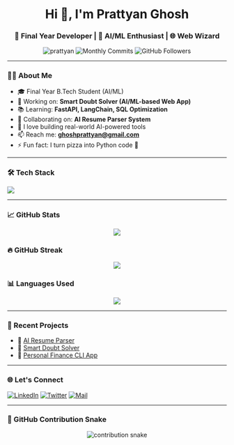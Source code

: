 <!-- GitHub Profile README -->

<h1 align="center">Hi 👋, I'm Prattyan Ghosh</h1>
<h3 align="center">🚀 Final Year Developer | 🤖 AI/ML Enthusiast | 🌐 Web Wizard</h3>

<p align="center">
  <img src="https://komarev.com/ghpvc/?username=prattyan&label=Profile%20views&color=0e75b6&style=flat" alt="prattyan" />
  <img src="https://badges.pufler.dev/commits/monthly/prattyan" alt="Monthly Commits" />
  <img src="https://img.shields.io/github/followers/prattyan?label=Followers&style=social" alt="GitHub Followers" />
</p>

---

### 🧑‍💻 About Me

- 🎓 Final Year B.Tech Student (AI/ML)
- 🚀 Working on: **Smart Doubt Solver (AI/ML-based Web App)**
- 📚 Learning: **FastAPI, LangChain, SQL Optimization**
- 👯 Collaborating on: **AI Resume Parser System**
- 📝 I love building real-world AI-powered tools
- 📫 Reach me: **ghoshprattyan@gmail.com**
- ⚡ Fun fact: I turn pizza into Python code 🍕

---

### 🛠️ Tech Stack

<p align="left">
  <img src="https://skillicons.dev/icons?i=python,java,javascript,react,nodejs,html,css,tailwind,mysql,sqlite,git,github,linux,vscode" />
</p>

---

### 📈 GitHub Stats

<p align="center">
  <img src="https://github-readme-stats.vercel.app/api?username=prattyan&show_icons=true&theme=default" />
</p>

### 🔥 GitHub Streak

<p align="center">
  <img src="https://github-readme-streak-stats.demolab.com/?user=prattyan&theme=default" />
</p>

### 📊 Languages Used

<p align="center">
  <img src="https://github-readme-stats.vercel.app/api/top-langs/?username=prattyan&layout=compact&theme=default" />
</p>

---

### 🚀 Recent Projects

- 🔹 [AI Resume Parser](https://github.com/prattyan/ai-resume-parser)
- 🔹 [Smart Doubt Solver](https://github.com/prattyan/smart-doubt-solver)
- 🔹 [Personal Finance CLI App](https://github.com/prattyan/personal-finance-cli)

---

### 🌐 Let's Connect

[![LinkedIn](https://img.shields.io/badge/LinkedIn-blue?logo=linkedin&logoColor=white)](https://linkedin.com/in/prattyanghosh)
[![Twitter](https://img.shields.io/badge/Twitter-blue?logo=twitter&logoColor=white)](https://twitter.com/prattyan)
[![Mail](https://img.shields.io/badge/Email-grey?logo=gmail&logoColor=white)](mailto:prattyanghosh@gmail.com)

---

### 🐍 GitHub Contribution Snake

<p align="center">
  <img src="https://github.com/prattyan/prattyan/blob/output/github-contribution-grid-snake.svg" alt="contribution snake" />
</p>
